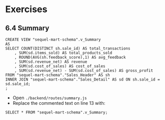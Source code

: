 # Exercises
## 6.4 Summary
```
CREATE VIEW "sequel-mart-schema".v_Summary
AS
SELECT COUNT(DISTINCT sh.sale_id) AS total_transactions
	, SUM(sd.items_sold) AS total_products_sold
	, ROUND(AVG(sh.feedback_score),1) AS avg_feedback
	, SUM(sd.revenue_net) AS revenue
	, SUM(sd.cost_of_sales) AS cost_of_sales
	, SUM(sd.revenue_net) - SUM(sd.cost_of_sales) AS gross_profit
FROM "sequel-mart-schema"."Sales_Header" AS sh
INNER JOIN "sequel-mart-schema"."Sales_Detail" AS sd ON sh.sale_id = sd.sale_id;
;
```

- Open `./backend/routes/summary.js`
- Replace the commented text on line 13 with:

```
SELECT * FROM "sequel-mart-schema".v_Summary;
```